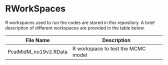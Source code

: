 <h1 align = "Left">RWorkSpaces </h1>

R workspaces used to run the codes are stored in this repository. A brief description of different workspaces
are provided in the table below. 

|File Name|Description|
|---------|----------------------------------------|
|PcalMidM_no19v2.RData| R workspace to test the MCMC model|
